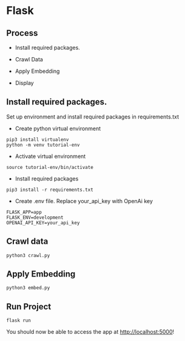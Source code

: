 # Flask

## Process

- Install required packages. 

- Crawl Data

- Apply Embedding

- Display

## Install required packages.
Set up environment and install required packages in requirements.txt

- Create python virtual environment
```
pip3 install virtualenv
python -m venv tutorial-env

```
- Activate virtual environment
```
source tutorial-env/bin/activate
```
- Install required packages
```
pip3 install -r requirements.txt
```

- Create .env file.
Replace your_api_key with OpenAi key
```
FLASK_APP=app
FLASK_ENV=development
OPENAI_API_KEY=your_api_key
```

## Crawl data
```
python3 crawl.py
```

## Apply Embedding
```
python3 embed.py
``` 

## Run Project
```
flask run
```
You should now be able to access the app at [http://localhost:5000](http://localhost:3000)!

